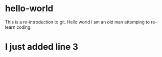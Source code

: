 # hello-world
This is a re-introduction to git. Hello world
I am an old man attemping to re-learn coding
# I just added line 3

